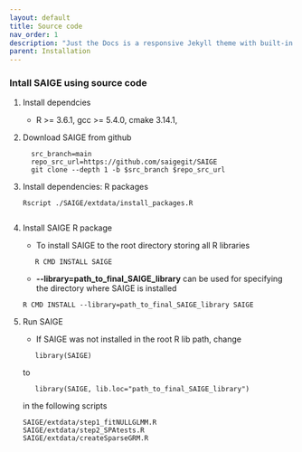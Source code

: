 ```yaml
---
layout: default
title: Source code
nav_order: 1
description: "Just the Docs is a responsive Jekyll theme with built-in search that is easily customizable and hosted on GitHub Pages."
parent: Installation
---
```


### Intall SAIGE using source code

1. Install dependcies 

     * R >= 3.6.1, gcc >= 5.4.0, cmake 3.14.1,
    
2. Download SAIGE from github

     ```
       src_branch=main
       repo_src_url=https://github.com/saigegit/SAIGE
       git clone --depth 1 -b $src_branch $repo_src_url	
     ```

3. Install dependencies: R packages


     ```
	Rscript ./SAIGE/extdata/install_packages.R
        
     ```

4. Install SAIGE R package

     * To install SAIGE to the root directory storing all R libraries
     ```
        R CMD INSTALL SAIGE
     ```

     * **--library=path_to_final_SAIGE_library** can be used for specifying the directory where SAIGE is installed 
     ```
	R CMD INSTALL --library=path_to_final_SAIGE_library SAIGE

     ```

5. Run SAIGE
     * If SAIGE was not installed in the root R lib path, change 

     ```
        library(SAIGE)
     ```

     to 
      
     ```
        library(SAIGE, lib.loc="path_to_final_SAIGE_library")
     ```

     in the following scripts

    ```
    SAIGE/extdata/step1_fitNULLGLMM.R
    SAIGE/extdata/step2_SPAtests.R
    SAIGE/extdata/createSparseGRM.R
    ```





